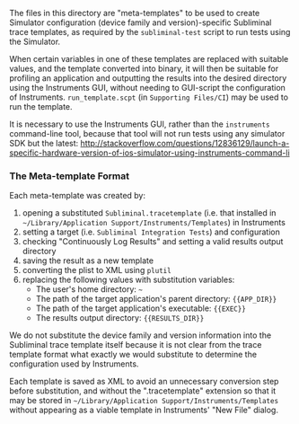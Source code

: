 The files in this directory are "meta-templates" to be used to create 
Simulator configuration (device family and version)-specific Subliminal trace 
templates, as required by the `subliminal-test` script to run tests using the 
Simulator.

When certain variables in one of these templates are replaced with suitable values, 
and the template converted into binary, it will then be suitable for profiling 
an application and outputting the results into the desired directory using the 
Instruments GUI, without needing to GUI-script the configuration of Instruments. 
`run_template.scpt` (in `Supporting Files/CI`) may be used to run the template.

It is necessary to use the Instruments GUI, rather than the `instruments` command-line 
tool, because that tool will not run tests using any simulator SDK but the latest:
http://stackoverflow.com/questions/12836129/launch-a-specific-hardware-version-of-ios-simulator-using-instruments-command-li

### The Meta-template Format

Each meta-template was created by:

1.  opening a substituted `Subliminal.tracetemplate` (i.e. that installed in 
    `~/Library/Application Support/Instruments/Templates`) in Instruments
2.  setting a target (i.e. `Subliminal Integration Tests`) and configuration
3.  checking "Continuously Log Results" and setting a valid results output directory
4.  saving the result as a new template
5.  converting the plist to XML using `plutil`
6.  replacing the following values with substitution variables:
    * The user's home directory: `~`
    * The path of the target application's parent directory: `{{APP_DIR}}` 
    * The path of the target application's executable: `{{EXEC}}`
    * The results output directory: `{{RESULTS_DIR}}`

We do not substitute the device family and version information into the Subliminal 
trace template itself because it is not clear from the trace template format what 
exactly we would substitute to determine the configuration used by Instruments.

Each template is saved as XML to avoid an unnecessary conversion step before 
substitution, and without the ".tracetemplate" extension so that it may be 
stored in `~/Library/Application Support/Instruments/Templates` without appearing 
as a viable template in Instruments' "New File" dialog.
